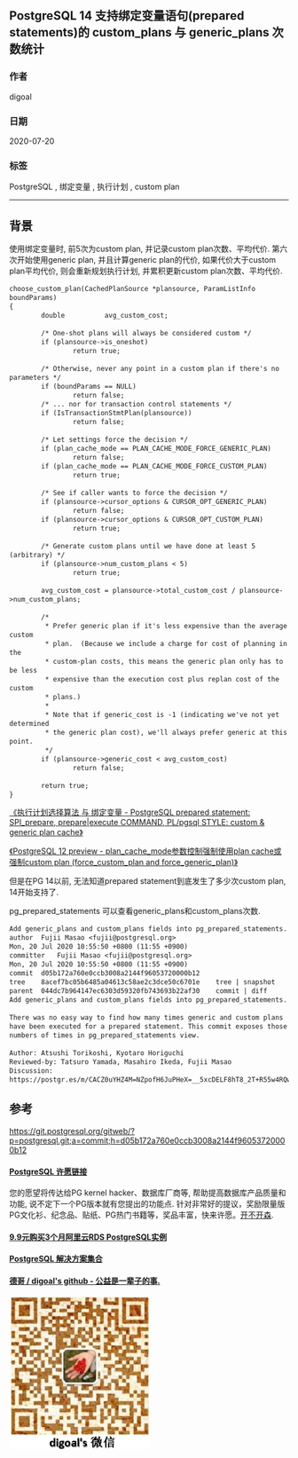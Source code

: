## PostgreSQL 14 支持绑定变量语句(prepared statements)的 custom_plans 与 generic_plans 次数统计  
  
### 作者  
digoal  
  
### 日期  
2020-07-20  
  
### 标签  
PostgreSQL , 绑定变量 , 执行计划 , custom plan   
  
----  
  
## 背景  
使用绑定变量时, 前5次为custom plan, 并记录custom plan次数、平均代价. 第六次开始使用generic plan, 并且计算generic plan的代价, 如果代价大于custom plan平均代价, 则会重新规划执行计划, 并累积更新custom plan次数、平均代价.   
  
```  
choose_custom_plan(CachedPlanSource *plansource, ParamListInfo boundParams)  
{  
        double          avg_custom_cost;  
  
        /* One-shot plans will always be considered custom */  
        if (plansource->is_oneshot)  
                return true;  
  
        /* Otherwise, never any point in a custom plan if there's no parameters */  
        if (boundParams == NULL)  
                return false;  
        /* ... nor for transaction control statements */  
        if (IsTransactionStmtPlan(plansource))  
                return false;  
  
        /* Let settings force the decision */  
        if (plan_cache_mode == PLAN_CACHE_MODE_FORCE_GENERIC_PLAN)  
                return false;  
        if (plan_cache_mode == PLAN_CACHE_MODE_FORCE_CUSTOM_PLAN)  
                return true;  
  
        /* See if caller wants to force the decision */  
        if (plansource->cursor_options & CURSOR_OPT_GENERIC_PLAN)  
                return false;  
        if (plansource->cursor_options & CURSOR_OPT_CUSTOM_PLAN)  
                return true;  
  
        /* Generate custom plans until we have done at least 5 (arbitrary) */  
        if (plansource->num_custom_plans < 5)  
                return true;  
  
        avg_custom_cost = plansource->total_custom_cost / plansource->num_custom_plans;  
  
        /*  
         * Prefer generic plan if it's less expensive than the average custom  
         * plan.  (Because we include a charge for cost of planning in the  
         * custom-plan costs, this means the generic plan only has to be less  
         * expensive than the execution cost plus replan cost of the custom  
         * plans.)  
         *  
         * Note that if generic_cost is -1 (indicating we've not yet determined  
         * the generic plan cost), we'll always prefer generic at this point.  
         */  
        if (plansource->generic_cost < avg_custom_cost)  
                return false;  
  
        return true;  
}  
```  
  
[《执行计划选择算法 与 绑定变量 - PostgreSQL prepared statement: SPI_prepare, prepare|execute COMMAND, PL/pgsql STYLE: custom & generic plan cache》](../201212/20121224_01.md)   
  
[《PostgreSQL 12 preview - plan_cache_mode参数控制强制使用plan cache或强制custom plan (force_custom_plan and force_generic_plan)》](../201808/20180822_03.md)     
  
但是在PG 14以前, 无法知道prepared statement到底发生了多少次custom plan, 14开始支持了.  
  
pg_prepared_statements 可以查看generic_plans和custom_plans次数.   
  
```  
Add generic_plans and custom_plans fields into pg_prepared_statements.  
author	Fujii Masao <fujii@postgresql.org>	  
Mon, 20 Jul 2020 10:55:50 +0800 (11:55 +0900)  
committer	Fujii Masao <fujii@postgresql.org>	  
Mon, 20 Jul 2020 10:55:50 +0800 (11:55 +0900)  
commit	d05b172a760e0ccb3008a2144f96053720000b12  
tree	8acef7bc05b6485a04613c58ae2c3dce50c6701e	tree | snapshot  
parent	044dc7b964147ec6303d59320fb743693b22af30	commit | diff  
Add generic_plans and custom_plans fields into pg_prepared_statements.  
  
There was no easy way to find how many times generic and custom plans  
have been executed for a prepared statement. This commit exposes those  
numbers of times in pg_prepared_statements view.  
  
Author: Atsushi Torikoshi, Kyotaro Horiguchi  
Reviewed-by: Tatsuro Yamada, Masahiro Ikeda, Fujii Masao  
Discussion: https://postgr.es/m/CACZ0uYHZ4M=NZpofH6JuPHeX=__5xcDELF8hT8_2T+R55w4RQw@mail.gmail.com  
```  
  
## 参考  
https://git.postgresql.org/gitweb/?p=postgresql.git;a=commit;h=d05b172a760e0ccb3008a2144f96053720000b12  
  
  
  
  
  
  
  
  
  
  
  
  
  
  
  
  
  
  
  
  
  
  
  
  
  
  
  
  
  
  
  
  
  
  
  
  
  
  
  
  
  
  
  
  
  
  
  
  
  
  
  
  
  
  
#### [PostgreSQL 许愿链接](https://github.com/digoal/blog/issues/76 "269ac3d1c492e938c0191101c7238216")
您的愿望将传达给PG kernel hacker、数据库厂商等, 帮助提高数据库产品质量和功能, 说不定下一个PG版本就有您提出的功能点. 针对非常好的提议，奖励限量版PG文化衫、纪念品、贴纸、PG热门书籍等，奖品丰富，快来许愿。[开不开森](https://github.com/digoal/blog/issues/76 "269ac3d1c492e938c0191101c7238216").  
  
  
#### [9.9元购买3个月阿里云RDS PostgreSQL实例](https://www.aliyun.com/database/postgresqlactivity "57258f76c37864c6e6d23383d05714ea")
  
  
#### [PostgreSQL 解决方案集合](https://yq.aliyun.com/topic/118 "40cff096e9ed7122c512b35d8561d9c8")
  
  
#### [德哥 / digoal's github - 公益是一辈子的事.](https://github.com/digoal/blog/blob/master/README.md "22709685feb7cab07d30f30387f0a9ae")
  
  
![digoal's wechat](../pic/digoal_weixin.jpg "f7ad92eeba24523fd47a6e1a0e691b59")
  
